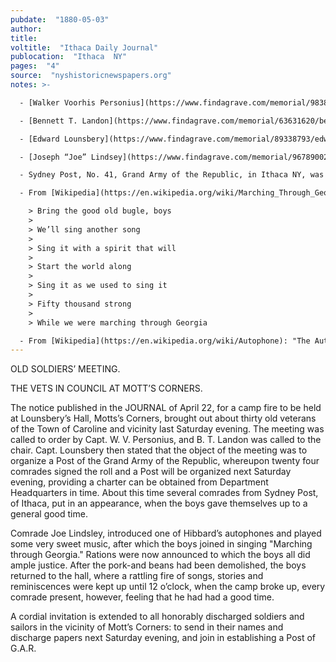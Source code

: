 ```yaml
---
pubdate:  "1880-05-03"
author: 
title: 
voltitle:  "Ithaca Daily Journal"
publocation:  "Ithaca  NY"
pages:  "4"
source:  "nyshistoricnewspapers.org"
notes: >-

  - [Walker Voorhis Personius](https://www.findagrave.com/memorial/98386104/walker-voorhis-personius) (1836 to 1914). “Enrolled, August 22, 1861, at Millport; mustered in as captain, Co. G, September 14, 1861, to serve three years; mustered out, September 20, 1864, at Elmira, N.Y.; commissioned captain, October 14, 1861, with rank from September 16, 1861, original.” ([50th Engineer Regiment Unit Roster](https://museum.dmna.ny.gov/unit-history/other-units/50th-engineer-regiment), New York State Military Museum and Veterans Research Center.) Walker’s brother was Charles W. Personeus, owner of of the grist mill, who was also in the 50th engineers.

  - [Bennett T. Landon](https://www.findagrave.com/memorial/63631620/bennett-t-landon) (05 Oct 1829 to 1904). “Enlisted, August 29, 1864, at Danby, to serve one year; mustered in as private, Co. I, September 13, 1864; promoted sergeant, March 24, 1865; wounded in action, April 2, 1865, at Petersburg, Va.; absent, wounded, at muster-out of company.” ([179th Infrantry Regiment Unit Roster](https://museum.dmna.ny.gov/unit-history/infantry-2/179th-infantry-regiment), New York State Military Museum and Veterans Research Center.)

  - [Edward Lounsbery](https://www.findagrave.com/memorial/89338793/edward-lounsbery) (11 Oct 1833 to 27 Nov 1904). 179th Infantry: "Enrolled, August 31, 1864, at Caroline, to serve one year; mustered in as private, Co. B, October 1, 1864; as first lieutenant, October 28, 1864; mustered out with company, June 8, 1865, near Alexandria, Va. Commissioned first lieutenant, November 19, 1864, with rank from October 9, 1864, vice G. Cook promoted." ([179th Infrantry Regiment Unit Roster](https://museum.dmna.ny.gov/unit-history/infantry-2/179th-infantry-regiment), New York State Military Museum and Veterans Research Center.)

  - [Joseph “Joe” Lindsey](https://www.findagrave.com/memorial/96789002/joseph-lindsey) (1840 to 25 Jul 1916), whose obituary confirms was a Civil War veteran and G.A.R. member, and so, his name is misspelled in the article. “Enlisted, August 6, 1864, at Candor; mustered in as private, Co. A, August 6, 1864, to serve one year; promoted artificer, April 22, 1865; mustered out with compnay, June 13, 1865, at Fort Barry, Va.“ ([50th Engineer Regiment Unit Roster](https://museum.dmna.ny.gov/unit-history/other-units/50th-engineer-regiment), New York State Military Museum and Veterans Research Center.) 

  - Sydney Post, No. 41, Grand Army of the Republic, in Ithaca NY, was named in honor of [Lieutenant Joseph W. Sydney](https://www.findagrave.com/memorial/47075151/joseph-w-sydney) (22 Mar 1840 to 31 Oct 1864). “At the age of twenty-one, young Sydney entered the regular service as an assistant engineer in the Navy. He served faithfully and well for three years and was rising rapidly in his chosen profession, when disease and death overtook him at his post of duty, Oct. 31st, 1864, in the 24th year of his age. In the Ithaca Journal and Advertiser of Dec. 7, 1864, we find the following notice: “Died—On board of the U.S. Steamer “Pembina” off Brazos Island, Texas, on the 31st of October last, Asst. Engineer Joseph W. Sydney, U.S.N., only son of Edwin Syndey, Esq., of this village, aged 24 years.” The Post is said to be "newly formed" in Ithaca on Memorial Day in 1877, when a special ceremony was held by the Sydney Post at Joseph’s grave. (31 May 1877, Ithaca Daily Journal, Ithaca NY, p3.) The New York, U.S., Town Clerks' Registers of Men Who Served in the Civil War, ca 1861-1865, indicates that Joseph was originally buried at Brazos, and according to his findagrave entry, his body was "returned to Ithaca and buried 24 Jan 1866".

  - From [Wikipedia](https://en.wikipedia.org/wiki/Marching_Through_Georgia): "Marching Through Georgia" (sometimes spelled as "Marching Thru' Georgia" or "Marching Thro Georgia") is a marching song written by Henry Clay Work at the end of the American Civil War in 1865. The title and lyrics of the song refer to U.S. Army major general William T. Sherman's "March to the Sea" to capture the Confederate city of Savannah, Georgia in late 1864. The song became widely popular with Union Army veterans after the American Civil War. The song, sung from the point of view of a Union soldier, tells of marching through Georgian territory, freeing slaves, meeting Southern Unionist men glad to once again see the U.S. flag, and punishing the Confederacy for their starting the war." The first verse of Marching Through Georgia:

    > Bring the good old bugle, boys
    >
    > We’ll sing another song
    >
    > Sing it with a spirit that will
    >
    > Start the world along
    >
    > Sing it as we used to sing it
    >
    > Fifty thousand strong
    >
    > While we were marching through Georgia 

  - From [Wikipedia](https://en.wikipedia.org/wiki/Autophone): "The Autophone was an early type of organette, invented in 1878 by Henry Bishop Horton. One of the first table-top organettes to be mass-produced, it played music using punched cards to activate 22 reeds." [...](https://en.wikipedia.org/wiki/Organette) "The Organette was a mechanical free-reed programmable (automatic) musical instrument first manufactured in the late 1870s by several companies such as John McTammany of Cambridge, Massachusetts, **the Autophone Company of Ithaca, New York**, the Automatic Organ Co of Boston, Massachusetts, E.P. Needham & Sons of New York City, J.M. Draper of Blackburn, England, Paul Ehrlich & Co. of Leipzig, Germany, and The Mechanical Orguinette Co. of New York, NY as well as other manufacturers worldwide. The organette (or orguinette) used rolls of perforated paper, perforated cardboard, perforated metal disks and wooden rollers (or "cobs") on which the music was programmed. Musical scales ranged from 14 to 39 notes depending on the instrument's complexity. Air pressure or vacuum was produced by hand-, crank- or foot-operated mechanical bellows. The organette was compact and affordable with large selections of music available. **Various patents credit Henry Bishop Horton (1819-1885; co-founder of the Ithaca Calendar Clock Co),** John McTammany (1845-1915), Paul Ehrlich and others with inventing the organette. The organette's popularity declined as the phonograph was introduced and became more affordable." Emphasis added. 
---
```


OLD SOLDIERS’ MEETING. 

THE VETS IN COUNCIL AT MOTT’S CORNERS.  

The notice published in the JOURNAL of April 22, for a camp fire to be held at Lounsbery’s Hall, Motts’s Corners, brought out about thirty old veterans of the Town of Caroline and vicinity last Saturday evening. The meeting was called to order by Capt. W. V. Personius, and B. T. Landon was called to the chair. Capt. Lounsbery then stated that the object of the meeting was to organize a Post of the Grand Army of the Republic, whereupon twenty four comrades signed the roll and a Post will be organized next Saturday evening, providing a charter can be obtained from Department Headquarters in time. About this time several comrades from Sydney Post, of Ithaca, put in an appearance, when the boys gave themselves up to a general good time. 

Comrade Joe Lindsley, introduced one of Hibbard’s autophones and played some very sweet music, after which the boys joined in singing "Marching through Georgia." Rations were now announced to which the boys all did ample justice. After the pork-and beans had been demolished, the boys returned to the hall, where a rattling fire of songs, stories and reminiscences were kept up until 12 o’clock, when the camp broke up, every comrade present, however, feeling that he had had a good time. 

A cordial invitation is extended to all honorably discharged soldiers and sailors in the vicinity of Mott’s Corners: to send in their names and discharge papers next Saturday evening, and join in establishing a Post of G.A.R.
